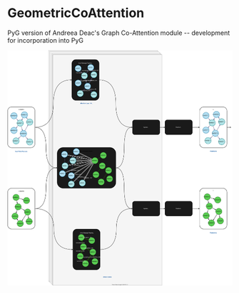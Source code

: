 # GeometricCoAttention
PyG version of Andreea Deac's Graph Co-Attention module -- development for incorporation into PyG

![](st-architecture-Page-2.drawio.svg)
